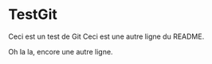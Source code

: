 # TestGit
Ceci est un test de Git
Ceci est une autre ligne du README.

Oh la la, encore une autre ligne.
